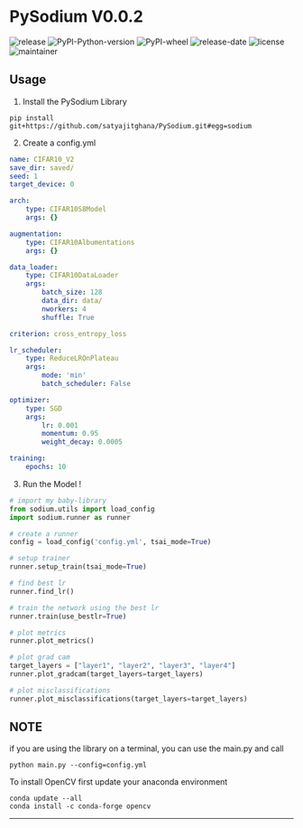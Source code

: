 # PySodium V0.0.2

![release](https://img.shields.io/github/v/release/Keerthi001/PySodium?include_prereleases)
![PyPI-Python-version](https://img.shields.io/pypi/pyversions/py-sodium)
![PyPI-wheel](https://img.shields.io/pypi/wheel/py-sodium)
![release-date](https://img.shields.io/github/release-date-pre/satyajitghana/PySodium)
![license](https://img.shields.io/github/license/satyajitghana/pysodium)
![maintainer](https://img.shields.io/badge/maintainer-shadowleaf-blue)

## Usage

1. Install the PySodium Library

`pip install git+https://github.com/satyajitghana/PySodium.git#egg=sodium`

2. Create a config.yml

```yaml
name: CIFAR10_V2
save_dir: saved/
seed: 1
target_device: 0

arch:
    type: CIFAR10S8Model
    args: {}

augmentation:
    type: CIFAR10Albumentations
    args: {}

data_loader:
    type: CIFAR10DataLoader
    args:
        batch_size: 128
        data_dir: data/
        nworkers: 4
        shuffle: True

criterion: cross_entropy_loss

lr_scheduler:
    type: ReduceLROnPlateau
    args:
        mode: 'min'
        batch_scheduler: False

optimizer:
    type: SGD
    args:
        lr: 0.001
        momentum: 0.95
        weight_decay: 0.0005

training:
    epochs: 10
```

3. Run the Model !

```python
# import my baby-library
from sodium.utils import load_config
import sodium.runner as runner

# create a runner
config = load_config('config.yml', tsai_mode=True)

# setup trainer
runner.setup_train(tsai_mode=True)

# find best lr
runner.find_lr()

# train the network using the best lr
runner.train(use_bestlr=True)

# plot metrics
runner.plot_metrics()

# plot grad cam
target_layers = ["layer1", "layer2", "layer3", "layer4"]
runner.plot_gradcam(target_layers=target_layers)

# plot misclassifications
runner.plot_misclassifications(target_layers=target_layers)
```

## NOTE

if you are using the library on a terminal, you can use the main.py and call

`python main.py --config=config.yml`

To install OpenCV first update your anaconda environment

```
conda update --all
conda install -c conda-forge opencv
```


---


